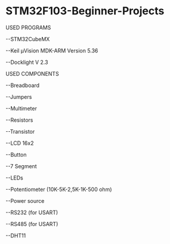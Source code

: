 # STM32F103-Beginner-Projects
 
USED PROGRAMS

--STM32CubeMX

--Keil µVision MDK-ARM Version 5.36

--Docklight V 2.3

USED COMPONENTS

--Breadboard

--Jumpers

--Multimeter

--Resistors

--Transistor

--LCD 16x2 

--Button

--7 Segment

--LEDs

--Potentiometer (10K-5K-2,5K-1K-500 ohm)

--Power source

--RS232 (for USART)

--RS485 (for USART)

--DHT11
